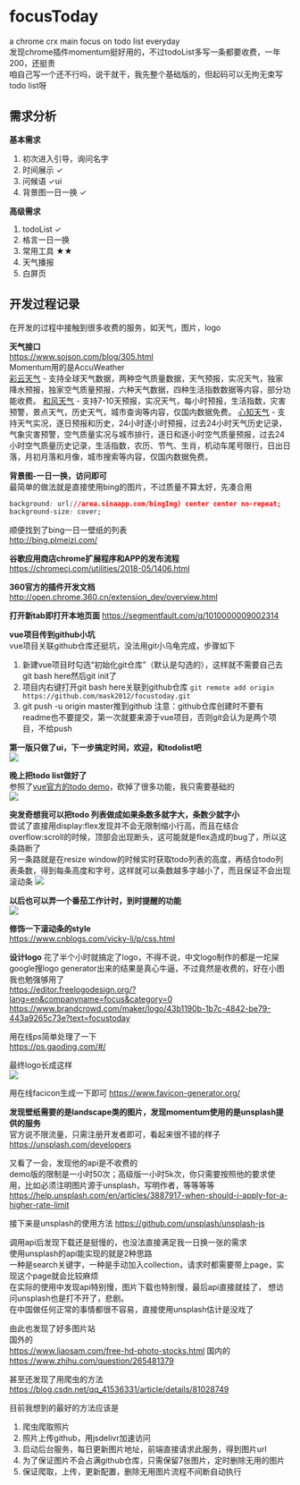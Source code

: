 # focusToday 
a chrome crx main focus on todo list everyday  
发现chrome插件momentum挺好用的，不过todoList多写一条都要收费，一年200，还挺贵  
咱自己写一个还不行吗，说干就干，我先整个基础版的，但起码可以无拘无束写todo list呀


## 需求分析  
**基本需求**  
1. 初次进入引导，询问名字
2. 时间展示 ✓
3. 问候语 ✓ui
4. 背景图一日一换 ✓

**高级需求**  
1. todoList  ✓
2. 格言一日一换
3. 常用工具 ★★
4. 天气播报
5. 白屏页


## 开发过程记录 
在开发的过程中接触到很多收费的服务，如天气，图片，logo  

**天气接口**  
https://www.sojson.com/blog/305.html  
Momentum用的是AccuWeather  
[彩云天气](http://wiki.swarma.net/index.php/%E5%BD%A9%E4%BA%91%E5%A4%A9%E6%B0%94API/v2) - 支持全球天气数据，两种空气质量数据，天气预报，实况天气，独家降水预报，独家空气质量预报，六种天气数据，四种生活指数数据等内容，部分功能收费。
[和风天气](http://www.kancloud.cn/hefengyun/weather/222344) - 支持7-10天预报，实况天气，每小时预报，生活指数，灾害预警，景点天气，历史天气，城市查询等内容，仅国内数据免费。
[心知天气](http://www.thinkpage.cn/doc) - 支持天气实况，逐日预报和历史，24小时逐小时预报，过去24小时天气历史记录，气象灾害预警，空气质量实况与城市排行，逐日和逐小时空气质量预报，过去24小时空气质量历史记录，生活指数，农历、节气、生肖，机动车尾号限行，日出日落，月初月落和月像，城市搜索等内容，仅国内数据免费。


**背景图-一日一换，访问即可**  
最简单的做法就是直接使用bing的图片，不过质量不算太好，先凑合用
```css
background: url(//area.sinaapp.com/bingImg) center center no-repeat; 
background-size: cover;
```

顺便找到了bing一日一壁纸的列表   
 http://bing.plmeizi.com/


**谷歌应用商店chrome扩展程序和APP的发布流程**   
https://chromecj.com/utilities/2018-05/1406.html

**360官方的插件开发文档**  
http://open.chrome.360.cn/extension_dev/overview.html

**打开新tab即打开本地页面**
https://segmentfault.com/q/1010000009002314

**vue项目传到github小坑**  
vue项目关联github仓库还挺坑，没法用git小乌龟完成，步骤如下
1. 新建vue项目时勾选“初始化git仓库”（默认是勾选的），这样就不需要自己去git bash here然后git init了
2. 项目内右键打开git bash here关联到github仓库 ```git remote add origin https://github.com/mask2012/focustoday.git```
3. git push -u origin master推到github
注意：github仓库创建时不要有readme也不要提交，第一次就要来源于vue项目，否则git会认为是两个项目，不给push

**第一版只做了ui，下一步搞定时间，欢迎，和todolist吧**  
![](https://cdn.jsdelivr.net/gh/mask2012/imgBed/20200429181257.png)



**晚上把todo list做好了**  
参照了[vue官方的todo demo](https://www.cnblogs.com/jyyzzjl/p/6252279.html)，砍掉了很多功能，我只需要基础的  
![](https://cdn.jsdelivr.net/gh/mask2012/imgBed/20200430091937.png)


**突发奇想我可以把todo 列表做成如果条数多就字大，条数少就字小**    
尝试了直接用display:flex发现并不会无限制缩小行高，而且在结合overflow:scroll的时候，顶部会出现断头，这可能就是flex造成的bug了，所以这条路断了  
另一条路就是在resize window的时候实时获取todo列表的高度，再结合todo列表条数，得到每条高度和字号，这样就可以条数越多字越小了，而且保证不会出现滚动条
![](https://cdn.jsdelivr.net/gh/mask2012/imgBed/1.gif)


**以后也可以弄一个番茄工作计时，到时提醒的功能**  
![](https://cdn.jsdelivr.net/gh/mask2012/imgBed/20200430162255.png)


**修饰一下滚动条的style**  
https://www.cnblogs.com/vicky-li/p/css.html




**设计logo**
花了半个小时就搞定了logo，不得不说，中文logo制作的都是一坨屎  
google搜logo generator出来的结果是真心牛逼，不过竟然是收费的，好在小图我也勉强够用了  
https://editor.freelogodesign.org/?lang=en&companyname=focus&category=0  
https://www.brandcrowd.com/maker/logo/43b1190b-1b7c-4842-be79-443a9265c73e?text=focustoday  


用在线ps简单处理了一下  
https://ps.gaoding.com/#/

最终logo长成这样  
![](https://cdn.jsdelivr.net/gh/mask2012/imgBed/focus_logo.png)

用在线facicon生成一下即可
https://www.favicon-generator.org/


**发现壁纸需要的是landscape类的图片，发现momentum使用的是unsplash提供的服务**    
官方说不限流量，只需注册开发者即可，看起来很不错的样子
https://unsplash.com/developers  

又看了一会，发现他的api是不收费的  
demo版的限制是一小时50次；高级版一小时5k次，你只需要按照他的要求使用，比如必须注明图片源于unsplash，写明作者，等等等等
https://help.unsplash.com/en/articles/3887917-when-should-i-apply-for-a-higher-rate-limit

接下来是unsplash的使用方法
https://github.com/unsplash/unsplash-js

调用api后发现下载还是挺慢的，也没法直接满足我一日换一张的需求  
使用unsplash的api能实现的就是2种思路  
一种是search关键字，一种是手动加入collection，请求时都需要带上page，实现这个page就会比较麻烦   
在实际的使用中发现api特别慢，图片下载也特别慢，最后api直接就挂了，
想访问unsplash也是打不开了，悲剧。  
在中国做任何正常的事情都很不容易，直接使用unsplash估计是没戏了

由此也发现了好多图片站  
国外的  
https://www.liaosam.com/free-hd-photo-stocks.html
国内的  
https://www.zhihu.com/question/265481379

甚至还发现了用爬虫的方法
https://blog.csdn.net/qq_41536331/article/details/81028749  

目前我想到的最好的方法应该是
1. 爬虫爬取照片
2. 照片上传github，用jsdelivr加速访问
3. 启动后台服务，每日更新图片地址，前端直接请求此服务，得到图片url
4. 为了保证图片不会占满github仓库，只需保留7张图片，定时删除无用的图片
5. 保证爬取，上传，更新配置，删除无用图片流程不间断自动执行

